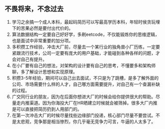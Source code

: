 ## 不畏将来，不念过去

1. 学习之余搞一个成人本科，最起码简历可以写最高学历本科，年轻时侯贪玩埋下的苦果必然是要付出代价的。
2. 算法数据结构一定要自己好好学，多刷eetcode，不仅能锻炼你的思维逻辑，也是面试中非常重要的加分项。
3. 多积攒工作经验，冲击大厂前，尽量去一个某行业的独角兽小厂历练，一定要紧跟流行技术，公司一定要有庞大的用户基础，才能碰到各种各样的问题，才会对自己有提升。
4. 在小厂要有自己的想法，对架构的设计要有自己的思考，不懂要多和架构师聊，多了解设计思想和实现原理。
5. 积攒3-5年经验，期间可以自己出去面试，不只是为了跳槽，是多了解外面的公司、市场需要什么样的人才，自己哪方面需要提升，对自己有一个查漏补缺的过程。
6. 广交同行业的朋友，因为在后面你想进大厂的时候会给你提供很大的帮助。尽量走内推渠道。因为你海投大厂在HR晒建立时候就会被筛掉。很多大厂内推是可以直接把简历扔到人用部门的。
7. 在第一次冲击大厂的时候尽量找些边缘部门投递，核心部门尽量不要尝试。不是太悲观，竞争那是相当惨烈，你几乎毫无竞争力可言，牛逼的人太多了。

